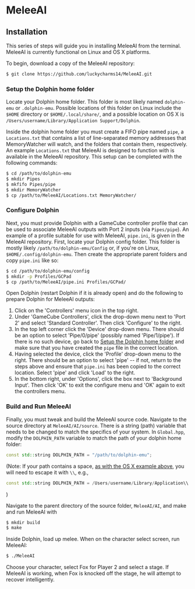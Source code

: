 # MeleeAI

## Installation

This series of steps will guide you in installing MeleeAI from the terminal.
MeleeAI is currently functional on Linux and OS X platforms.

To begin, download a copy of the MeleeAI repository:

```bash
$ git clone https://github.com/luckycharms14/MeleeAI.git
```

### Setup the Dolphin home folder

Locate your Dolphin home folder.
This folder is most likely named `dolphin-emu` or `.dolphin-emu`.
Possible locations of this folder on Linux include the `$HOME` directory or `$HOME/.local/share/`, and a possible location on OS X is `/Users/username/Library/Application Support/Dolphin`.

Inside the dolphin home folder you must create a FIFO pipe named `pipe`, a `Locations.txt` that contains a list of line-separated memory addresses that MemoryWatcher will watch, and the folders that contain them, respectively.
An example `Locations.txt` that MeleeAI is designed to function with is available in the MeleeAI repository.
This setup can be completed with the following commands:

```bash
$ cd /path/to/dolphin-emu
$ mkdir Pipes
$ mkfifo Pipes/pipe
$ mkdir MemoryWatcher
$ cp /path/to/MeleeAI/Locations.txt MemoryWatcher/
```

### Configure Dolphin

Next, you must provide Dolphin with a GameCube controller profile that can be used to associate MeleeAI outputs with Port 2 inputs (via `Pipes/pipe`).
An example of a profile suitable for use with MeleeAI, `pipe.ini`, is given in the MeleeAI repository.
First, locate your Dolphin config folder.
This folder is mostly likely `/path/to/dolphin-emu/Config` or, if you're on Linux, `$HOME/.config/dolphin-emu`.
Then create the appropriate parent folders and copy `pipe.ini` like so:

```bash
$ cd /path/to/dolphin-emu/config
$ mkdir -p Profiles/GCPad
$ cp /path/to/MeleeAI/pipe.ini Profiles/GCPad/
```

Open Dolphin (restart Dolphin if it is already open) and do the following to prepare Dolphin for MeleeAI outputs:

1. Click on the 'Controllers' menu icon in the top right.
2. Under 'GameCube Controllers', click the drop-down menu next to 'Port 2' and select 'Standard Controller'.
Then click 'Configure' to the right.
3. In the top left corner click the 'Device' drop-down menu.
There should be an option to select 'Pipe/0/pipe' (possibly named 'Pipe/1/pipe').
If there is no such device, go back to [Setup the Dolphin home folder](#setup-the-dolphin-home-folder) and make sure that you have created the `pipe` file in the correct location.
4. Having selected the device, click the 'Profile' drop-down menu to the right.
There should be an option to select 'pipe' -- if not, return to the steps above and ensure that `pipe.ini` has been copied to the correct location.
Select 'pipe' and click 'Load' to the right.
5. In the bottom right, under 'Options', click the box next to 'Background Input'.
Then click 'OK' to exit the configure menu and 'OK' again to exit the controllers menu.

### Build and Run MeleeAI

Finally, you must tweak and build the MeleeAI source code.
Navigate to the source directory at `MeleeAI/AI/source`.
There is a string (path) variable that needs to be changed to match the specifics of your system.
In `Global.hpp`, modify the `DOLPHIN_PATH` variable to match the path of your dolphin home folder:

```C++
const std::string DOLPHIN_PATH = "/path/to/dolphin-emu";
```
(Note: If your path contains a space, [as with the OS X example above](#setup-the-dolphin-home-folder), you will need to escape it with `\\`, e.g., 
```C++
const std::string DOLPHIN_PATH = /Users/username/Library/Application\\ Support/Dolphin";
```
)

Navigate to the parent directory of the source folder, `MeleeAI/AI`, and make and run MeleeAI with

```bash
$ mkdir build
$ make
```

Inside Dolphin, load up melee.
When on the character select screen, run MeleeAI:

```bash
$ ./MeleeAI
```

Choose your character, select Fox for Player 2 and select a stage.
If MeleeAI is working, when Fox is knocked off the stage, he will attempt to recover intelligently.
